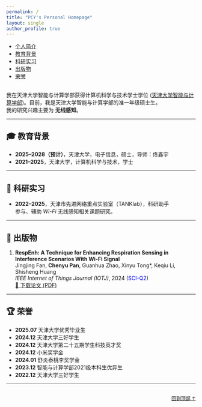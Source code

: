 ```yaml
---
permalink: /
title: "PCY's Personal Homepage"
layout: single
author_profile: true
---
```


<!-- 导航栏 -->
<nav>
  <ul>
    <li><a href="#about-me"><i class="fas fa-id-card"></i> 个人简介</a></li>
    <li><a href="#education"><i class="fas fa-graduation-cap"></i> 教育背景</a></li>
    <li><a href="#research"><i class="fas fa-flask"></i> 科研实习</a></li>
    <li><a href="#publications"><i class="fas fa-book-open"></i> 出版物</a></li>
    <li><a href="#awards"><i class="fas fa-trophy"></i> 荣誉</a></li>
  </ul>
</nav>

<!-- 页面内容 -->


## <span id="about-me"></span>

我在天津大学智能与计算学部获得计算机科学与技术学士学位 ([天津大学智能与计算学部](https://cic.tju.edu.cn/))。目前，我是天津大学智能与计算学部的准一年级硕士生。  
我的研究兴趣主要为 **无线感知**。

---

## <span id="education">🎓 教育背景</span>

- **2025–2028（预计）**，天津大学，电子信息，硕士，导师：佟鑫宇  
- **2021–2025**，天津大学，计算机科学与技术，学士

---

## <span id="research">🔬 科研实习</span>

- **2022–2025**，天津市先进网络重点实验室（TANKlab），科研助手  
  参与、辅助 *Wi-Fi* 无线感知相关课题研究。

---

## <span id="publications">📝 出版物</span>

1. **RespEnh: A Technique for Enhancing Respiration Sensing in Interference Scenarios With Wi-Fi Signal**  
   Jingjing Fan, **Chenyu Pan**, Guanhua Zhao, Xinyu Tong*, Keqiu Li, Shisheng Huang  
   *IEEE Internet of Things Journal (IOTJ)*, 2024 (<font color="blue">SCI-Q2</font>)  
   [📄 下载论文 (PDF)](/files/RespEnh_A_Technique_for_Enhancing_Respiration_Sensing_in_Interference_Scenarios_With_Wi-Fi_Signal.pdf)

---

## <span id="awards">🏆 荣誉</span>

- **2025.07** 天津大学优秀毕业生
- **2024.12** 天津大学三好学生
- **2024.12** 天津大学第二十五期学生科技英才奖
- **2024.12** 小米奖学金
- **2024.01** 舒炎泰桃李奖学金
- **2023.12** 智能与计算学部2021级本科生优异生
- **2022.12** 天津大学三好学生

---

<div style="text-align: right; margin-top: 2em;">
  <a href="#home" style="font-size: 0.9em;">回到顶部 ↑</a>
</div>